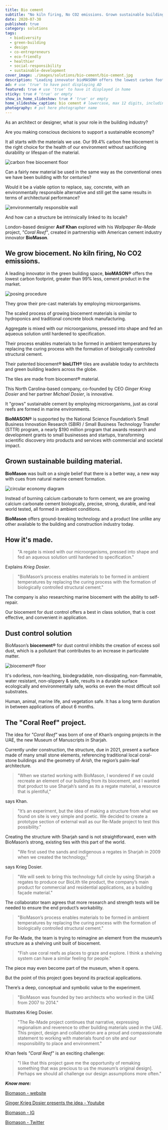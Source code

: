 ```yaml
---
title: Bio cement
subtitle: "No kiln firing, No CO2 emissions. Grown sustainable building material."
date: 2020-07-30
published: true
category: solutions
tags:
  - biodiversity
  - green-building
  - design
  - co-entrepreneurs
  - eco-friendly
  - healthier
  - social-responsibility
  - sustainable-development
cover_image: ./images/solutions/bio-cement/bio-cement.jpg
description: "Leading innovator bioMASON® offers the lowest carbon footprint cement product in the market. Their pre-cast materials are grown employing microorganisms.."
ad: # use 'true' to have post displaying AD
featured: true # use 'true' to have it displayed in home
sticky: true # 'true' or empty
show_in_home_slideshow: true # 'true' or empty
home_slideshow_caption: bio cement # lowercase, max 12 digits, including spaces
photography: # put here photographer name
---
```



As an architect or designer, what is your role in the building industry?

Are you making conscious decisions to support a sustainable economy?

It all starts with the materials we use. Our 99.4% carbon free biocement is the right choice for the health of our environment without sacrificing durability or lifespan of the material.

![carbon free biocement floor](./images/solutions/bio-cement/bio-cement-02.jpg)

Can a fairly new material be used in the same way as the conventional ones we have been building with for centuries?

Would it be a viable option to replace, say, concrete, with an environmentally responsible alternative and still get the same results in terms of architectural performance?

![environmentally responsible wall](./images/solutions/bio-cement/bio-cement-03.jpg)

And how can a structure be intrinsically linked to its locale?

London-based designer **Asif Khan** explored with his _Wallpaper Re-Made_ project, _"Coral Reef"_, created in partnership with American cement industry innovator **BioMason**.


## We grow biocement. No kiln firing, No CO2 emissions.

A leading innovator in the green building space, **bioMASON®** offers the lowest carbon footprint, greater than 99% less, cement product in the market.

![posing procedure](./images/solutions/bio-cement/bio-cement-04.jpg)

They grow their pre-cast materials by employing microorganisms.

The scaled process of growing biocement materials is similar to hydroponics and traditional concrete block manufacturing.

Aggregate is mixed with our microorganisms, pressed into shape and fed an aqueous solution until hardened to specification.

Their process enables materials to be formed in ambient temperatures by replacing the curing process with the formation of biologically controlled structural cement.

Their patented biocement® **bioLITH®** tiles are available today to architects and green building leaders across the globe.

The tiles are made from biocement® material.

This North Carolina-based company, co-founded by CEO _Ginger Krieg Dosier_ and her partner _Michael Dosier_, is innovative.

It "grows" sustainable cement by employing microorganisms, just as coral reefs are formed in marine environments.

**BioMASON®** is supported by the National Science Foundation’s Small Business Innovation Research (SBIR) / Small Business Technology Transfer (STTR) program, a nearly $190 million program that awards research and development grants to small businesses and startups, transforming scientific discovery into products and services with commercial and societal impact.

## Grown sustainable building material.

**BioMason** was built on a single belief that there is a better way, a new way with cues from natural marine cement formation.

![circular economy diagram](./images/solutions/bio-cement/bio-cement-05.jpg)

Instead of burning calcium carbonate to form cement, we are growing calcium carbonate cement biologically, precise, strong, durable, and real world tested, all formed in ambient conditions.

**BioMason** offers ground-breaking technology and a product line unlike any other available to the building and construction industry today.


## How it's made.

>"A regate is mixed with our microorganisms, pressed into shape and fed an aqueous solution until hardened to specification."

Explains _Krieg Dosier_.

>"BioMason’s process enables materials to be formed in ambient temperatures by replacing the curing process with the formation of biologically controlled structural cement."

The company is also researching marine biocement with the ability to self-repair.

Our biocement for dust control offers a best in class solution, that is cost effective, and convenient in application.

## Dust control solution

BioMason’s **biocement®** for dust control inhibits the creation of excess soil dust, which is a pollutant that contributes to an increase in particulate matter.

![biocement® floor](./images/solutions/bio-cement/bio-cement-06.jpg)

It's odorless, non-leaching, biodegradable, non-dissipating, non-flammable, water resistant, non-slippery & safe, results in a durable surface ecologically and environmentally safe, works on even the most difficult soil substrates.

Human, animal, marine life, and vegetation safe. It has a long term duration in between applications of about 6 months.

## The "Coral Reef" project.

The idea for _"Coral Reef"_ was born of one of Khan’s ongoing projects in the UAE, the new Museum of Manuscripts in Sharjah.

Currently under construction, the structure, due in 2021, present a surface made of many small stone elements, referencing traditional local coral-stone buildings and the geometry of _Arish_, the region’s palm-leaf architecture.

>"When we started working with BioMason, I wondered if we could recreate an element of our building from its biocement, and I wanted that product to use Sharjah’s sand as its a regate material, a resource that is plentiful,"

says Khan.

>"It’s an experiment, but the idea of making a structure from what we found on site is very simple and poetic. We decided to create a prototype section of external wall as our Re-Made project to test this possibility."

Creating the structure with Sharjah sand is not straightforward, even with BioMason’s strong, existing ties with this part of the world.

>"We first used the sands and indigenous a regates in Sharjah in 2009 when we created the technology,"

says Krieg Dosier.

>"We will seek to bring this technology full circle by using Sharjah a regates to produce our BioLith tile product, the company’s main product for commercial and residential applications, as a building façade material."

The collaborator team agrees that more research and strength tests will be needed to ensure the end product’s workability.

>"BioMason’s process enables materials to be formed in ambient temperatures by replacing the curing process with the formation of biologically controlled structural cement."

For Re-Made, the team is trying to reimagine an element from the museum’s structure as a shelving unit built of biocement.

>"Fish use coral reefs as places to graze and explore. I think a shelving system can have a similar feeling for people."

The piece may even become part of the museum, when it opens.

But the point of this project goes beyond its practical applications.

There’s a deep, conceptual and symbolic value to the experiment.

>"BioMason was founded by two architects who worked in the UAE from 2007 to 2014."

Illustrates Krieg Dosier.

>"The Re-Made project continues that narrative, expressing regionalism and reverence to other building materials used in the UAE. This project, design and collaboration are a proud and compassionate statement to working with materials found on site and our responsibility to place and environment."

Khan feels _"Coral Reef"_ is an exciting challenge:

>"I like that this project gave me the opportunity of remaking something that was precious to us the museum’s original design]. Perhaps we should all challenge our design assumptions more often."




**_Know more:_**

[Biomason - website](https://www.biomason.com)

[Ginger Krieg Dosier presents the idea - Youtube](https://youtu.be/6BqoM4am8kw)

[Biomason - IG](https://www.instagram.com/biomason)

[Biomason - Twitter](https://twitter.com/biomason)
